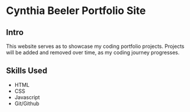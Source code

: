 # Cynthia Beeler Portfolio Site

## Intro
This website serves as to showcase my coding portfolio projects. Projects will be added and removed over time, as my coding journey progresses. 

## Skills Used
* HTML
* CSS
* Javascript
* Git/Github